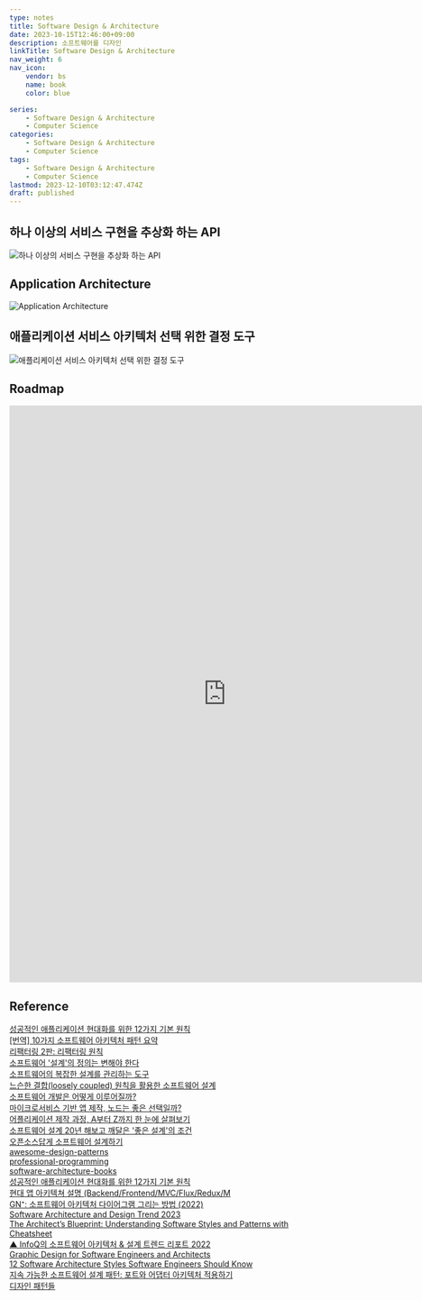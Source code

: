 ```yaml
---
type: notes
title: Software Design & Architecture
date: 2023-10-15T12:46:00+09:00
description: 소프트웨어를 디자인
linkTitle: Software Design & Architecture
nav_weight: 6
nav_icon:
    vendor: bs
    name: book
    color: blue

series:
    - Software Design & Architecture
    - Computer Science
categories:
    - Software Design & Architecture
    - Computer Science
tags:
    - Software Design & Architecture
    - Computer Science
lastmod: 2023-12-10T03:12:47.474Z
draft: published
---
```


## 하나 이상의 서비스 구현을 추상화 하는 API

![하나 이상의 서비스 구현을 추상화 하는 API](/content/computer-science/service-implementations.jpg "https://www.datanet.co.kr/news/articleView.html?idxno=179757")

## Application Architecture

![Application Architecture](/content/computer-science/service-architecture.jpg#center "https://www.datanet.co.kr/news/articleView.html?idxno=179757")

## 애플리케이션 서비스 아키텍처 선택 위한 결정 도구

![애플리케이션 서비스 아키텍처 선택 위한 결정 도구](/content/computer-science/179757_102967_289.jpg "https://www.datanet.co.kr/news/articleView.html?idxno=179757")

## Roadmap

<p align="center">
<iframe width="768" height="1024" src="https://roadmap.sh/software-design-architecture?s=652b754df43a58c923ce9d26" frameborder="0" allow="accelerometer; autoplay; encrypted-media; gyroscope; picture-in-picture" allowfullscreen></iframe>
</p>

## Reference

[성공적인 애플리케이션 현대화를 위한 12가지 기본 원칙](https://www.samsungsds.com/kr/insights/successful-application-modernization.html)  
[[번역] 10가지 소프트웨어 아키텍처 패턴 요약](https://mingrammer.com/translation-10-common-software-architectural-patterns-in-a-nutshell/)  
[리팩터링 2판: 리팩터링 원칙](https://jusths.tistory.com/182?category=941866)  
[소프트웨어 '설계'의 정의는 변해야 한다](https://yozm.wishket.com/magazine/detail/2307/)  
[소프트웨어의 복잡한 설계를 관리하는 도구](https://yozm.wishket.com/magazine/detail/1653/)  
[느슨한 결합(loosely coupled) 원칙을 활용한 소프트웨어 설계](https://yozm.wishket.com/magazine/detail/1926/)  
[소프트웨어 개발은 어떻게 이루어질까?](https://yozm.wishket.com/magazine/detail/566/)  
[마이크로서비스 기반 앱 제작, 노드는 좋은 선택일까?](https://yozm.wishket.com/magazine/detail/355/)  
[어플리케이션 제작 과정, A부터 Z까지 한 눈에 살펴보기](https://yozm.wishket.com/magazine/detail/237/)  
[소프트웨어 설계 20년 해보고 깨달은 '좋은 설계'의 조건](https://yozm.wishket.com/magazine/detail/1884/?utm_source=oneoneone)  
[오픈소스답게 소프트웨어 설계하기](https://techblog.lycorp.co.jp/ko/designing-software-like-an-open-source)  
[awesome-design-patterns](https://github.com/DovAmir/awesome-design-patterns)  
[professional-programming](https://github.com/charlax/professional-programming)  
[software-architecture-books](https://github.com/mhadidg/software-architecture-books)  
[성공적인 애플리케이션 현대화를 위한 12가지 기본 원칙](https://www.samsungsds.com/kr/insights/successful-application-modernization.html?ref=codenary)  
[현대 앱 아키텍쳐 설명 (Backend/Frontend/MVC/Flux/Redux/M](https://devocean.sk.com/blog/techBoardDetail.do?ID=164484&boardType=techBlog)  
[GN⁺: 소프트웨어 아키텍처 다이어그램 그리는 방법 (2022)](https://news.hada.io/topic?id=11565)  
[Software Architecture and Design Trend 2023](https://medium.com/@danielfoo/software-architecture-and-design-trend-2023-f55ecfbcfcc0)  
[The Architect’s Blueprint: Understanding Software Styles and Patterns with Cheatsheet](https://medium.com/bytebytego-system-design-alliance/the-architects-blueprint-understanding-software-styles-and-patterns-with-cheatsheet-5c1f5fd55bbd)  
[▲ InfoQ의 소프트웨어 아키텍처 & 설계 트렌드 리포트 2022](https://news.hada.io/topic?id=6337)  
[Graphic Design for Software Engineers and Architects](https://betterprogramming.pub/graphic-design-for-software-engineers-and-architects-c616bb6c3366)  
[12 Software Architecture Styles Software Engineers Should Know](https://medium.com/@xsronhou/12-software-architecture-styles-software-engineer-should-know-ee92e3b1f9ac)  
[지속 가능한 소프트웨어 설계 패턴: 포트와 어댑터 아키텍처 적용하기](https://engineering.linecorp.com/ko/blog/port-and-adapter-architecture)  
[디자인 패턴들](https://refactoring.guru/ko/design-patterns)
